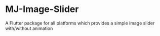 # MJ-Image-Slider
A Flutter package for all platforms which provides a simple image slider with/without animation
